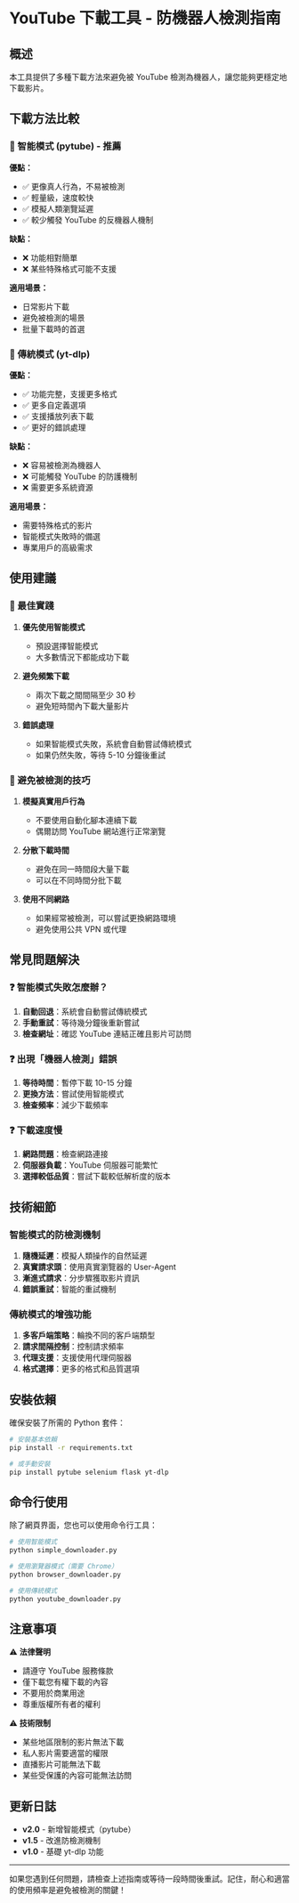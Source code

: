# YouTube 下載工具 - 防機器人檢測指南

## 概述

本工具提供了多種下載方法來避免被 YouTube 檢測為機器人，讓您能夠更穩定地下載影片。

## 下載方法比較

### 🤖 智能模式 (pytube) - **推薦**

**優點：**
- ✅ 更像真人行為，不易被檢測
- ✅ 輕量級，速度較快
- ✅ 模擬人類瀏覽延遲
- ✅ 較少觸發 YouTube 的反機器人機制

**缺點：**
- ❌ 功能相對簡單
- ❌ 某些特殊格式可能不支援

**適用場景：**
- 日常影片下載
- 避免被檢測的場景
- 批量下載時的首選

### 🔧 傳統模式 (yt-dlp)

**優點：**
- ✅ 功能完整，支援更多格式
- ✅ 更多自定義選項
- ✅ 支援播放列表下載
- ✅ 更好的錯誤處理

**缺點：**
- ❌ 容易被檢測為機器人
- ❌ 可能觸發 YouTube 的防護機制
- ❌ 需要更多系統資源

**適用場景：**
- 需要特殊格式的影片
- 智能模式失敗時的備選
- 專業用戶的高級需求

## 使用建議

### 🎯 最佳實踐

1. **優先使用智能模式**
   - 預設選擇智能模式
   - 大多數情況下都能成功下載

2. **避免頻繁下載**
   - 兩次下載之間間隔至少 30 秒
   - 避免短時間內下載大量影片

3. **錯誤處理**
   - 如果智能模式失敗，系統會自動嘗試傳統模式
   - 如果仍然失敗，等待 5-10 分鐘後重試

### 🚫 避免被檢測的技巧

1. **模擬真實用戶行為**
   - 不要使用自動化腳本連續下載
   - 偶爾訪問 YouTube 網站進行正常瀏覽

2. **分散下載時間**
   - 避免在同一時間段大量下載
   - 可以在不同時間分批下載

3. **使用不同網路**
   - 如果經常被檢測，可以嘗試更換網路環境
   - 避免使用公共 VPN 或代理

## 常見問題解決

### ❓ 智能模式失敗怎麼辦？

1. **自動回退**：系統會自動嘗試傳統模式
2. **手動重試**：等待幾分鐘後重新嘗試
3. **檢查網址**：確認 YouTube 連結正確且影片可訪問

### ❓ 出現「機器人檢測」錯誤

1. **等待時間**：暫停下載 10-15 分鐘
2. **更換方法**：嘗試使用智能模式
3. **檢查頻率**：減少下載頻率

### ❓ 下載速度慢

1. **網路問題**：檢查網路連接
2. **伺服器負載**：YouTube 伺服器可能繁忙
3. **選擇較低品質**：嘗試下載較低解析度的版本

## 技術細節

### 智能模式的防檢測機制

1. **隨機延遲**：模擬人類操作的自然延遲
2. **真實請求頭**：使用真實瀏覽器的 User-Agent
3. **漸進式請求**：分步驟獲取影片資訊
4. **錯誤重試**：智能的重試機制

### 傳統模式的增強功能

1. **多客戶端策略**：輪換不同的客戶端類型
2. **請求間隔控制**：控制請求頻率
3. **代理支援**：支援使用代理伺服器
4. **格式選擇**：更多的格式和品質選項

## 安裝依賴

確保安裝了所需的 Python 套件：

```bash
# 安裝基本依賴
pip install -r requirements.txt

# 或手動安裝
pip install pytube selenium flask yt-dlp
```

## 命令行使用

除了網頁界面，您也可以使用命令行工具：

```bash
# 使用智能模式
python simple_downloader.py

# 使用瀏覽器模式（需要 Chrome）
python browser_downloader.py

# 使用傳統模式
python youtube_downloader.py
```

## 注意事項

⚠️ **法律聲明**
- 請遵守 YouTube 服務條款
- 僅下載您有權下載的內容
- 不要用於商業用途
- 尊重版權所有者的權利

⚠️ **技術限制**
- 某些地區限制的影片無法下載
- 私人影片需要適當的權限
- 直播影片可能無法下載
- 某些受保護的內容可能無法訪問

## 更新日誌

- **v2.0** - 新增智能模式（pytube）
- **v1.5** - 改進防檢測機制
- **v1.0** - 基礎 yt-dlp 功能

---

如果您遇到任何問題，請檢查上述指南或等待一段時間後重試。記住，耐心和適當的使用頻率是避免被檢測的關鍵！